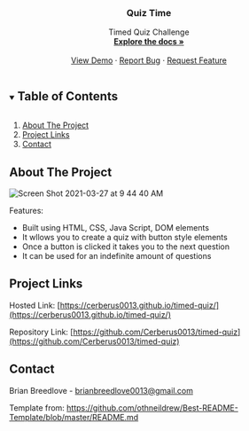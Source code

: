 




<!-- PROJECT LOGO -->
<br />
<p align="center">
  <a href="https://github.com/Cerberus0013/timed-quiz"
    <img src="./assets/images/download.jpg"  alt="Logo" width="80" height="" >
  </a>

  <h3 align="center">Quiz Time</h3>

  <p align="center">
  Timed Quiz Challenge
        <br />
        <a href="https://github.com/Cerberus0013/timed-quiz"><strong>Explore the docs »</strong></a>
        <br />
        <br />
        <a href="https://github.com/Cerberus0013/timed-quiz">View Demo</a>
        ·
        <a href="https://github.com/Cerberus0013/timed-quiz">Report Bug</a>
        ·
        <a href=""https://github.com/Cerberus0013/timed-quiz">Request Feature</a>
  </p>
</p>



<!-- TABLE OF CONTENTS -->
<details open="open">
  <summary><h2 style="display: inline-block">Table of Contents</h2></summary>
  <ol>
    <li><a href="#about-the-project">About The Project</a></li>
    <li><a href="#project-links">Project Links</a></li>
    <li><a href="#contact">Contact</a></li>
  </ol>
</details>



<!-- ABOUT THE PROJECT -->
## About The Project

![Screen Shot 2021-03-27 at 9 44 40 AM](https://user-images.githubusercontent.com/76604281/112727731-1ec5d700-8ee1-11eb-9fa6-00961e1a172e.png)



Features:

* Built using HTML, CSS, Java Script, DOM elements
* It wllows you to create a quiz with button style elements
* Once a button is clicked it takes you to the next question
* It can be used for an indefinite amount of questions


<!-- PROJECT LINKS -->
## Project Links

Hosted Link: [https://cerberus0013.github.io/timed-quiz/](https://cerberus0013.github.io/timed-quiz/)

Repository Link: [https://github.com/Cerberus0013/timed-quiz](https://github.com/Cerberus0013/timed-quiz)

<!-- CONTACT -->
## Contact

Brian Breedlove - brianbreedlove0013@gmail.com

Template from: https://github.com/othneildrew/Best-README-Template/blob/master/README.md

<!-- MARKDOWN LINKS & IMAGES -->
<!-- https://www.markdownguide.org/basic-syntax/#reference-style-links -->

